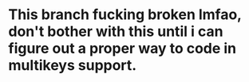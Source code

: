 # This branch fucking broken lmfao, don't bother with this until i can figure out a proper way to code in multikeys support.
